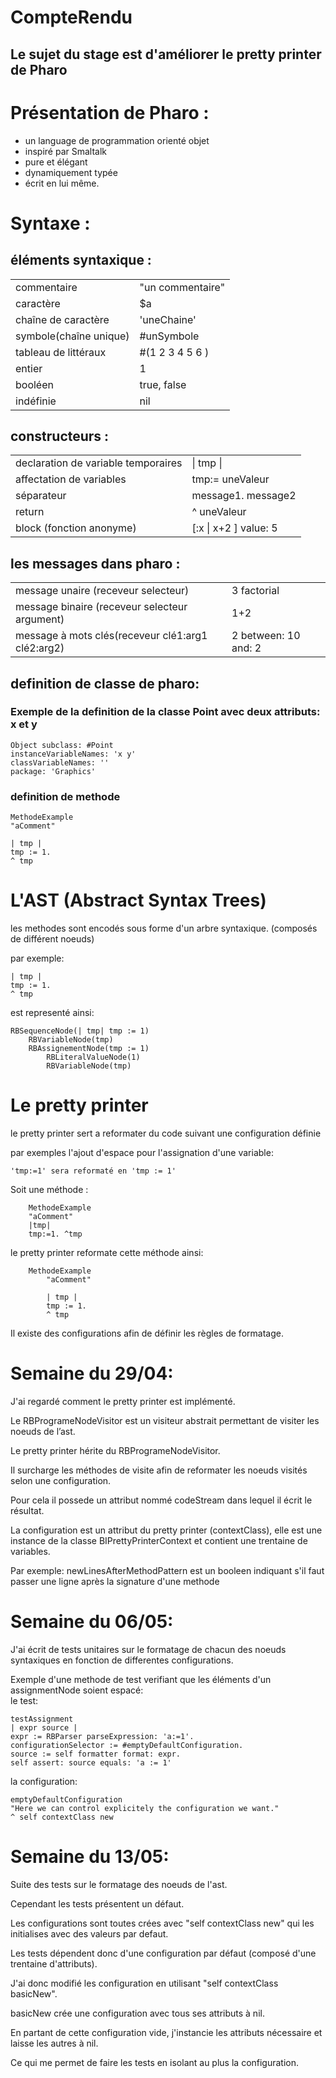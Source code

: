 # CompteRendu
## Le sujet du stage est d'améliorer le pretty printer de Pharo

# Présentation de Pharo :
+ un language de programmation orienté objet
+ inspiré par Smaltalk
+ pure et élégant
+ dynamiquement typée
+ écrit en lui même.

# Syntaxe :
## éléments syntaxique :
<table>
      <tr>
        <td>commentaire</td>
        <td>"un commentaire"</td>
      </tr>
      <tr>
        <td>caractère</td>
        <td>$a</td>
      </tr>
      <tr>
        <td>chaîne de caractère</td>
        <td>'uneChaine'</td>
      </tr>
      <tr>
        <td>symbole(chaîne unique)</td>
        <td>#unSymbole</td>
      </tr>
      <tr>
        <td>tableau de littéraux</td>
        <td>#(1 2 3 4 5 6 )</td>
      </tr>
      <tr>
        <td>entier</td>
        <td>1</td>
      </tr>
      <tr>
        <td>booléen</td>
        <td>true, false</td>
      </tr>
      <tr>
        <td>indéfinie</td>
        <td>nil</td>
      </tr>
</table>

## constructeurs :

<table>
      <tr>
        <td>declaration de variable temporaires</td>
        <td>| tmp |</td>
      </tr>
      <tr>
        <td>affectation de variables</td>
        <td>tmp:= uneValeur</td>
      </tr>
      <tr>
        <td>séparateur</td>
        <td>message1. message2</td>
      </tr>
      <tr>
        <td>return</td>
        <td>^ uneValeur</td>
      </tr>
      <tr>
        <td>block (fonction anonyme)</td>
        <td>[:x | x+2 ] value: 5</td>
      </tr>
</table>

## les messages dans pharo :
<table>
      <tr>
        <td>message unaire (receveur selecteur)</td>
        <td>3 factorial</td>
      </tr>
      <tr>
        <td>message binaire (receveur selecteur argument)</td>
        <td>1+2</td>
      </tr>
      <tr>
        <td>message à mots clés(receveur clé1:arg1 clé2:arg2)</td>
        <td>2 between: 10 and: 2</td>
      </tr>
</table>

## definition de classe de pharo:

### Exemple de la definition de la classe Point avec deux attributs: x et y

    Object subclass: #Point
    instanceVariableNames: 'x y'
    classVariableNames: ''
    package: 'Graphics'

### definition de methode

    MethodeExample
    "aComment"

    | tmp |
    tmp := 1.
    ^ tmp


# L'AST (Abstract Syntax Trees)
les methodes sont encodés sous forme d'un arbre syntaxique. (composés de différent noeuds)

par exemple:

    | tmp |
    tmp := 1.
    ^ tmp
    
est representé ainsi:

    RBSequenceNode(| tmp| tmp := 1)
        RBVariableNode(tmp)
        RBAssignementNode(tmp := 1)
            RBLiteralValueNode(1)
            RBVariableNode(tmp)

# Le pretty printer
le pretty printer sert a reformater du code suivant une configuration définie

par exemples l'ajout d'espace pour l'assignation d'une variable:

    'tmp:=1' sera reformaté en 'tmp := 1'

Soit une méthode :

        MethodeExample
        "aComment"
        |tmp|
        tmp:=1. ^tmp

le pretty printer reformate cette méthode ainsi:

        MethodeExample
            "aComment"

            | tmp |
            tmp := 1.
            ^ tmp


Il existe des configurations afin de définir les règles de formatage.

# Semaine du 29/04:
J'ai regardé comment le pretty printer est implémenté.

Le RBProgrameNodeVisitor est un visiteur abstrait permettant de visiter les noeuds de l’ast.

Le pretty printer hérite du RBProgrameNodeVisitor.

Il surcharge les méthodes de visite afin de reformater les noeuds visités selon une configuration.

Pour cela il possede un attribut nommé codeStream dans lequel il écrit le résultat.

La configuration est un attribut du pretty printer (contextClass),
elle est une instance de la classe BIPrettyPrinterContext et contient une trentaine de variables.

Par exemple: 
newLinesAfterMethodPattern est un booleen indiquant s'il faut passer une ligne après la signature d'une methode
        

# Semaine du 06/05:
J'ai écrit de tests unitaires sur le formatage de chacun des noeuds syntaxiques en fonction de differentes configurations.

Exemple d'une methode de test verifiant que les éléments d'un assignmentNode soient espacé:    
le test:

    testAssignment   
    | expr source |
    expr := RBParser parseExpression: 'a:=1'.
    configurationSelector := #emptyDefaultConfiguration.
    source := self formatter format: expr.
    self assert: source equals: 'a := 1'
    
la configuration:

    emptyDefaultConfiguration
    "Here we can control explicitely the configuration we want."
    ^ self contextClass new

# Semaine du 13/05:
Suite des tests sur le formatage des noeuds de l'ast.

Cependant les tests présentent un défaut.
    
Les configurations sont toutes crées avec "self contextClass new" qui les initialises avec des valeurs par defaut.

Les tests dépendent donc d'une configuration par défaut (composé d'une trentaine d'attributs).

J'ai donc modifié les configuration en utilisant "self contextClass basicNew".
 
basicNew crée une configuration avec tous ses attributs à nil.
 
En partant de cette configuration vide, j'instancie les attributs nécessaire et laisse les autres à nil.
 
Ce qui me permet de faire les tests en isolant au plus la configuration.
